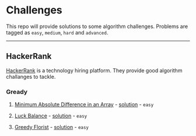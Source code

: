 # Challenges
This repo will provide solutions to some algorithm challenges. Problems are tagged as `easy`, `medium`, `hard` and `advanced`.

---
## HackerRank
[HackerRank](https://www.hackerrank.com) is a technology hiring platform. They provide good algorithm challanges to tackle.

### Gready
1. [Minimum Absolute Difference in an Array](https://www.hackerrank.com/challenges/minimum-absolute-difference-in-an-array) -  [solution](https://github.com/iomodo/challenges/blob/master/HackerRank/GreedyAlgorithms/Minimum%20Absolute%20Difference%20in%20an%20Array.py) - `easy`

2. [Luck Balance](https://www.hackerrank.com/challenges/luck-balance) - [solution](https://github.com/iomodo/challenges/blob/master/HackerRank/GreedyAlgorithms/Luck%20Balance.py) - `easy`

3. [Greedy Florist](https://www.hackerrank.com/challenges/greedy-florist) - [solution](https://github.com/iomodo/challenges/blob/master/HackerRank/GreedyAlgorithms/Greedy%20Florist.py) - `easy`
